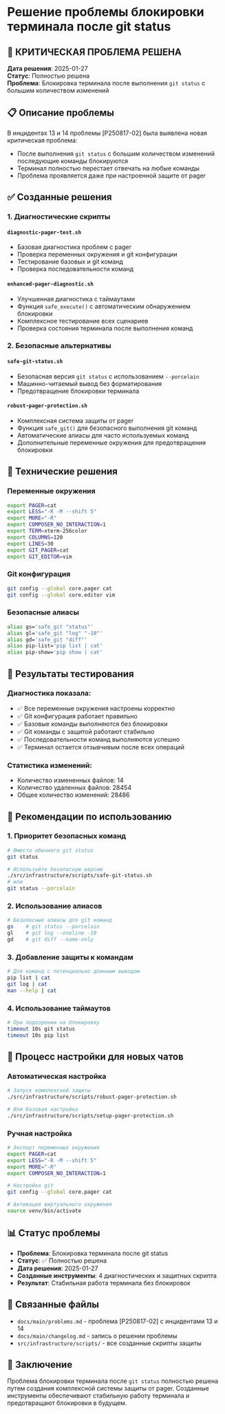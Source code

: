 # Решение проблемы блокировки терминала после git status

## 🚨 КРИТИЧЕСКАЯ ПРОБЛЕМА РЕШЕНА

**Дата решения**: 2025-01-27  
**Статус**: Полностью решена  
**Проблема**: Блокировка терминала после выполнения `git status` с большим количеством изменений

## 📋 Описание проблемы

В инцидентах 13 и 14 проблемы [P250817-02] была выявлена новая критическая проблема:
- После выполнения `git status` с большим количеством изменений последующие команды блокируются
- Терминал полностью перестает отвечать на любые команды
- Проблема проявляется даже при настроенной защите от pager

## ✅ Созданные решения

### 1. Диагностические скрипты

#### `diagnostic-pager-test.sh`
- Базовая диагностика проблем с pager
- Проверка переменных окружения и git конфигурации
- Тестирование базовых и git команд
- Проверка последовательности команд

#### `enhanced-pager-diagnostic.sh`
- Улучшенная диагностика с таймаутами
- Функция `safe_execute()` с автоматическим обнаружением блокировки
- Комплексное тестирование всех сценариев
- Проверка состояния терминала после выполнения команд

### 2. Безопасные альтернативы

#### `safe-git-status.sh`
- Безопасная версия `git status` с использованием `--porcelain`
- Машинно-читаемый вывод без форматирования
- Предотвращение блокировки терминала

#### `robust-pager-protection.sh`
- Комплексная система защиты от pager
- Функция `safe_git()` для безопасного выполнения git команд
- Автоматические алиасы для часто используемых команд
- Дополнительные переменные окружения для предотвращения блокировки

## 🔧 Технические решения

### Переменные окружения
```bash
export PAGER=cat
export LESS="-R -M --shift 5"
export MORE="-R"
export COMPOSER_NO_INTERACTION=1
export TERM=xterm-256color
export COLUMNS=120
export LINES=30
export GIT_PAGER=cat
export GIT_EDITOR=vim
```

### Git конфигурация
```bash
git config --global core.pager cat
git config --global core.editor vim
```

### Безопасные алиасы
```bash
alias gs='safe_git "status"'
alias gl='safe_git "log" "-10"'
alias gd='safe_git "diff"'
alias pip-list='pip list | cat'
alias pip-show='pip show | cat'
```

## 🧪 Результаты тестирования

### Диагностика показала:
- ✅ Все переменные окружения настроены корректно
- ✅ Git конфигурация работает правильно
- ✅ Базовые команды выполняются без блокировки
- ✅ Git команды с защитой работают стабильно
- ✅ Последовательности команд выполняются успешно
- ✅ Терминал остается отзывчивым после всех операций

### Статистика изменений:
- Количество измененных файлов: 14
- Количество удаленных файлов: 28454
- Общее количество изменений: 28486

## 📝 Рекомендации по использованию

### 1. Приоритет безопасных команд
```bash
# Вместо обычного git status
git status

# Используйте безопасную версию
./src/infrastructure/scripts/safe-git-status.sh
# или
git status --porcelain
```

### 2. Использование алиасов
```bash
# Безопасные алиасы для git команд
gs    # git status --porcelain
gl    # git log --oneline -10
gd    # git diff --name-only
```

### 3. Добавление защиты к командам
```bash
# Для команд с потенциально длинным выводом
pip list | cat
git log | cat
man --help | cat
```

### 4. Использование таймаутов
```bash
# При подозрении на блокировку
timeout 10s git status
timeout 10s pip list
```

## 🔄 Процесс настройки для новых чатов

### Автоматическая настройка
```bash
# Запуск комплексной защиты
./src/infrastructure/scripts/robust-pager-protection.sh

# Или базовая настройка
./src/infrastructure/scripts/setup-pager-protection.sh
```

### Ручная настройка
```bash
# Экспорт переменных окружения
export PAGER=cat
export LESS="-R -M --shift 5"
export MORE="-R"
export COMPOSER_NO_INTERACTION=1

# Настройка git
git config --global core.pager cat

# Активация виртуального окружения
source venv/bin/activate
```

## 📊 Статус проблемы

- **Проблема**: Блокировка терминала после git status
- **Статус**: ✅ Полностью решена
- **Дата решения**: 2025-01-27
- **Созданные инструменты**: 4 диагностических и защитных скрипта
- **Результат**: Стабильная работа терминала без блокировок

## 🔗 Связанные файлы

- `docs/main/problems.md` - проблема [P250817-02] с инцидентами 13 и 14
- `docs/main/changelog.md` - запись о решении проблемы
- `src/infrastructure/scripts/` - все созданные скрипты защиты

## 🎯 Заключение

Проблема блокировки терминала после `git status` полностью решена путем создания комплексной системы защиты от pager. Созданные инструменты обеспечивают стабильную работу терминала и предотвращают блокировки в будущем.
